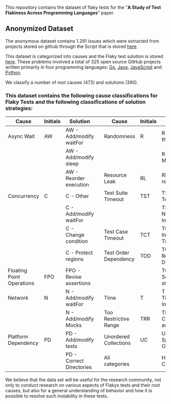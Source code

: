 This repository contains the dataset of flaky tests for the "**A Study of Test Flakiness Across Programming Languages**" paper.

## Anonymized Dataset

The anonymous dataset contains 1.291 issues which were extracted from projects stored on github through the Script that is stored [here](https://github.com/Test-Flaky/Flakiness/blob/main/src/Script-flakiness.py).

This dataset is categorized into causes and the Flaky test solution is stored [here](https://github.com/Test-Flaky/Flakiness/blob/main/data/IssuesGH_Flaky.xlsx).
These problems involved a total of 325 open source GitHub projects written primarily in four programming languages: [Go](https://img.shields.io/badge/issues-1291-red), [Java](https://www.java.com/pt-BR/), [JavaScript](https://www.javascript.com/) and [Python](https://www.python.org/).

We classify a number of root causes (473) and solutions (390).

### This dataset contains the following cause classifications for Flaky Tests and the following classifications of solution strategies:

| Cause | Initials | Solution |  | Cause | Initials | Solution |
| --- | --- | --- | --- | --- | --- | --- |
| Async Wait | AW | AW - Add/modify waitFor |  | Randomness | R | R - Control the Seed |
|  |  | AW - Add/modify sleep |  |  |  | R - No Math.Random |
|  |  | AW - Reorder execution |  | Resource Leak | RL | RL - Release resource |
| Concurrency | C | C - Other |  | Test Suite Timeout | TST | TST - Split Test Suite |
|  |  | C - Add/modify waitFor |  |  |  | TST - Skip Non-Initialized Part |
|  |  | C - Change condition |  | Test Case Timeout | TCT | TCT - Increase Timeout |
|  |  | C - Protect regions |  | Test Order Dependency | TOD | TOD - Remove Dependency |
| Floating Point Operations | FPO | FPO - Revise assertions |  |  |  | TOD - Setup/cleanup state |
| Network | N | N - Add/modify waitFor |  | Time | T | T - Avoid Time Imprecision |
|  |  | N - Add/modify Mocks |  | Too Restrictive Range | TRR | TRR - Calibrate assertion |
| Platform Dependency | PD | PD - Add/modify tests |  | Unordered Collections | UC | UC - Not Specific Ordering |
|  |  | PD - Correct Directories |  | All categories |  | Hard to Classify |


We believe that the data set will be useful for the research community, not only to conduct research on various aspects of Flakys tests and their root causes, but also for a general understanding of behavior and how it is possible to resolve such instability in these tests.
